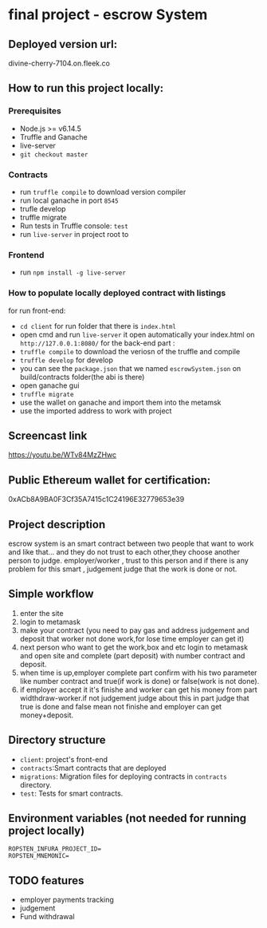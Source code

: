 # final project - escrow System

## Deployed version url:

divine-cherry-7104.on.fleek.co

## How to run this project locally:

### Prerequisites

- Node.js >= v6.14.5
- Truffle and Ganache
- live-server
- `git checkout master`

### Contracts

- run `truffle compile` to download version compiler
- run local ganache in port `8545` 
- trufle develop
- truffle migrate 
- Run tests in Truffle console: `test`
- run `live-server` in project root to 

### Frontend

- run `npm install -g live-server`

### How to populate locally deployed contract with listings
for run front-end:
- `cd client` for run folder that there is `index.html` 
- open cmd and run `live-server` it open automatically your index.html on `http://127.0.0.1:8080/`
for the back-end part :
- `truffle compile` to download the veriosn of the truffle and compile
- `truffle develop` for develop
- you can see the `package.json` that we named `escrowSystem.json` on build/contracts folder(the abi is there)
- open ganache gui 
- `truffle migrate ` 
- use the wallet on ganache and import them into the metamsk 
- use the imported address to work with project


## Screencast link
https://youtu.be/WTv84MzZHwc

## Public Ethereum wallet for certification:

0xACb8A9BA0F3Cf35A7415c1C24196E32779653e39

## Project description

escrow system is an smart contract between two people that want to work and like that...
and they do not trust to each other,they choose another person to judge. employer/worker , trust to this person and if there is any problem for this smart , judgement judge that the work is done or not.

## Simple workflow

1. enter the site 
2. login to metamask 
3. make your contract (you need to pay gas and address judgement and deposit that worker not done work,for lose time employer can get it)
4. next person who want to get the work,box and etc login to metamask and open site and complete (part deposit) with number contract and deposit.
5. when time is up,employer complete part confirm with his two parameter like number contract and true(if work is done) or false(work is not done).
6. if employer accept it it's finishe and worker can get his money from part widthdraw-worker.if not judgement judge about this in part judge that true is done and false mean not finishe and employer can get money+deposit.

## Directory structure

- `client`: project's front-end
- `contracts`:Smart contracts that are deployed
- `migrations`: Migration files for deploying contracts in `contracts` directory.
- `test`: Tests for smart contracts.

## Environment variables (not needed for running project locally)

```
ROPSTEN_INFURA_PROJECT_ID=
ROPSTEN_MNEMONIC=
```


## TODO features

- employer payments tracking
- judgement
- Fund withdrawal





